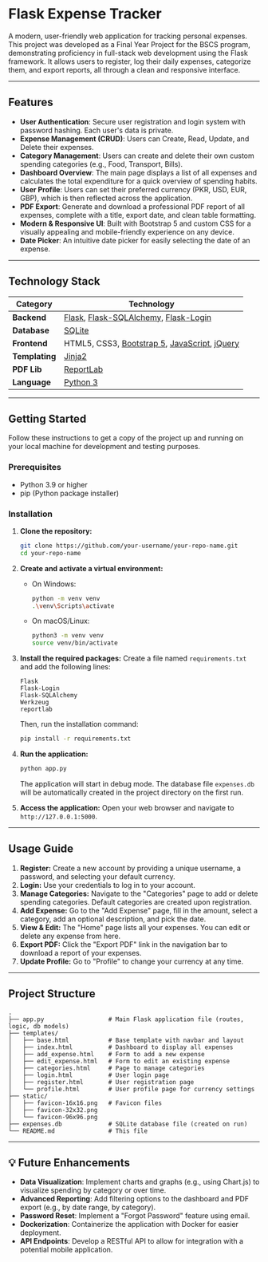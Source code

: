 # Flask Expense Tracker

A modern, user-friendly web application for tracking personal expenses. This project was developed as a Final Year Project for the BSCS program, demonstrating proficiency in full-stack web development using the Flask framework. It allows users to register, log their daily expenses, categorize them, and export reports, all through a clean and responsive interface.

---

## Features

-   **User Authentication**: Secure user registration and login system with password hashing. Each user's data is private.
-   **Expense Management (CRUD)**: Users can Create, Read, Update, and Delete their expenses.
-   **Category Management**: Users can create and delete their own custom spending categories (e.g., Food, Transport, Bills).
-   **Dashboard Overview**: The main page displays a list of all expenses and calculates the total expenditure for a quick overview of spending habits.
-   **User Profile**: Users can set their preferred currency (PKR, USD, EUR, GBP), which is then reflected across the application.
-   **PDF Export**: Generate and download a professional PDF report of all expenses, complete with a title, export date, and clean table formatting.
-   **Modern & Responsive UI**: Built with Bootstrap 5 and custom CSS for a visually appealing and mobile-friendly experience on any device.
-   **Date Picker**: An intuitive date picker for easily selecting the date of an expense.

---

## Technology Stack

| Category      | Technology                                                                                                    |
| ------------- | ------------------------------------------------------------------------------------------------------------- |
| **Backend**   | [Flask](https://flask.palletsprojects.com/), [Flask-SQLAlchemy](https://flask-sqlalchemy.palletsprojects.com/), [Flask-Login](https://flask-login.readthedocs.io/en/latest/) |
| **Database**  | [SQLite](https://www.sqlite.org/index.html)                                                                   |
| **Frontend**  | HTML5, CSS3, [Bootstrap 5](https://getbootstrap.com/), [JavaScript](https://developer.mozilla.org/en-US/docs/Web/JavaScript), [jQuery](https://jquery.com/) |
| **Templating**| [Jinja2](https://jinja.palletsprojects.com/)                                                                  |
| **PDF Lib**   | [ReportLab](https://www.reportlab.com/)                                                                       |
| **Language**  | [Python 3](https://www.python.org/)                                                                           |

---

## Getting Started

Follow these instructions to get a copy of the project up and running on your local machine for development and testing purposes.

### Prerequisites

-   Python 3.9 or higher
-   pip (Python package installer)

### Installation

1.  **Clone the repository:**
    ```sh
    git clone https://github.com/your-username/your-repo-name.git
    cd your-repo-name
    ```

2.  **Create and activate a virtual environment:**
    *   On Windows:
        ```sh
        python -m venv venv
        .\venv\Scripts\activate
        ```
    *   On macOS/Linux:
        ```sh
        python3 -m venv venv
        source venv/bin/activate
        ```

3.  **Install the required packages:**
    Create a file named `requirements.txt` and add the following lines:
    ```
    Flask
    Flask-Login
    Flask-SQLAlchemy
    Werkzeug
    reportlab
    ```
    Then, run the installation command:
    ```sh
    pip install -r requirements.txt
    ```

4.  **Run the application:**
    ```sh
    python app.py
    ```
    The application will start in debug mode. The database file `expenses.db` will be automatically created in the project directory on the first run.

5.  **Access the application:**
    Open your web browser and navigate to `http://127.0.0.1:5000`.

---

## Usage Guide

1.  **Register:** Create a new account by providing a unique username, a password, and selecting your default currency.
2.  **Login:** Use your credentials to log in to your account.
3.  **Manage Categories:** Navigate to the "Categories" page to add or delete spending categories. Default categories are created upon registration.
4.  **Add Expense:** Go to the "Add Expense" page, fill in the amount, select a category, add an optional description, and pick the date.
5.  **View & Edit:** The "Home" page lists all your expenses. You can edit or delete any expense from here.
6.  **Export PDF:** Click the "Export PDF" link in the navigation bar to download a report of your expenses.
7.  **Update Profile:** Go to "Profile" to change your currency at any time.

---

## Project Structure

```
.
├── app.py                  # Main Flask application file (routes, logic, db models)
├── templates/
│   ├── base.html           # Base template with navbar and layout
│   ├── index.html          # Dashboard to display all expenses
│   ├── add_expense.html    # Form to add a new expense
│   ├── edit_expense.html   # Form to edit an existing expense
│   ├── categories.html     # Page to manage categories
│   ├── login.html          # User login page
│   ├── register.html       # User registration page
│   └── profile.html        # User profile page for currency settings
├── static/
│   ├── favicon-16x16.png   # Favicon files
│   ├── favicon-32x32.png
│   └── favicon-96x96.png
├── expenses.db             # SQLite database file (created on run)
└── README.md               # This file
```

---

## 💡 Future Enhancements

-   **Data Visualization**: Implement charts and graphs (e.g., using Chart.js) to visualize spending by category or over time.
-   **Advanced Reporting**: Add filtering options to the dashboard and PDF export (e.g., by date range, by category).
-   **Password Reset**: Implement a "Forgot Password" feature using email.
-   **Dockerization**: Containerize the application with Docker for easier deployment.
-   **API Endpoints**: Develop a RESTful API to allow for integration with a potential mobile application.
